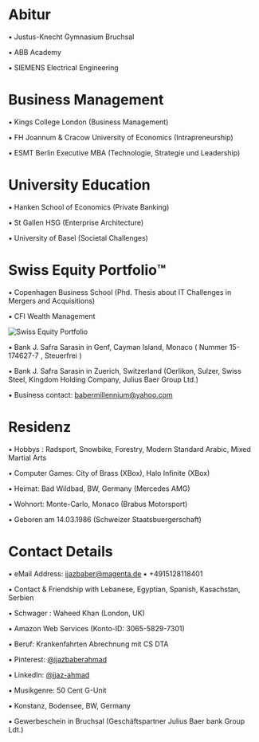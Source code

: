 # Abitur

▪︎ Justus-Knecht Gymnasium Bruchsal

▪︎ ABB Academy

▪︎ SIEMENS Electrical Engineering

# Business Management

▪︎ Kings College London (Business Management)

▪︎ FH Joannum & Cracow University of Economics (Intrapreneurship)

▪︎ ESMT Berlin Executive MBA (Technologie, Strategie und Leadership)


# University Education 

▪︎ Hanken School of Economics (Private Banking)

▪︎ St Gallen HSG (Enterprise Architecture)

▪︎ University of Basel (Societal Challenges)

# Swiss Equity Portfolio™️

▪ Copenhagen Business School (Phd. Thesis about IT Challenges in Mergers and Acquisitions)

▪ CFI Wealth Management
 
![Swiss Equity Portfolio](https://user-images.githubusercontent.com/95079463/165912016-2034be7d-1fee-44ce-aa9e-ff7b36432359.png)

▪︎ Bank J. Safra Sarasin in Genf, Cayman Island, Monaco ( Nummer 15-174627-7 , Steuerfrei ) 

▪︎ Bank J. Safra Sarasin in Zuerich, Switzerland (Oerlikon, Sulzer, Swiss Steel, Kingdom Holding Company, Julius Baer Group Ltd.)

▪︎ Business contact: babermillennium@yahoo.com

# Residenz 

▪︎ Hobbys : Radsport, Snowbike, Forestry, Modern Standard Arabic, Mixed Martial Arts

▪︎ Computer Games: City of Brass (XBox), Halo Infinite (XBox)

▪︎ Heimat: Bad Wildbad, BW, Germany (Mercedes AMG)

▪︎ Wohnort: Monte-Carlo, Monaco (Brabus Motorsport)

▪︎ Geboren am 14.03.1986  (Schweizer Staatsbuergerschaft)


# Contact Details 

▪︎ eMail Address: ijazbaber@magenta.de ▪︎ +4915128118401 

▪︎ Contact & Friendship with Lebanese, Egyptian, Spanish, Kasachstan, Serbien

▪︎ Schwager : Waheed Khan (London, UK)

▪︎ Amazon Web Services (Konto-ID: 3065-5829-7301)

▪︎ Beruf: Krankenfahrten Abrechnung mit CS DTA 

▪︎ Pinterest: [@ijazbaberahmad](https://www.pinterest.de/ijazbaberahmad/)

▪︎ LinkedIn: [@ijaz-ahmad](https://www.linkedin.com/in/ijaz-ahmad-69677b13a/)

▪︎ Musikgenre: 50 Cent G-Unit

▪︎ Konstanz, Bodensee, BW, Germany


▪︎ Gewerbeschein in Bruchsal (Geschäftspartner Julius Baer bank Group Ldt.)
